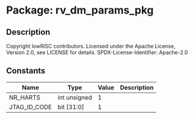 # Package: rv_dm_params_pkg

## Description

Copyright lowRISC contributors.
 Licensed under the Apache License, Version 2.0, see LICENSE for details.
 SPDX-License-Identifier: Apache-2.0
 

## Constants

| Name         | Type         | Value | Description |
| ------------ | ------------ | ----- | ----------- |
| NR_HARTS     | int unsigned | 1     |             |
| JTAG_ID_CODE | bit [31:0]   | 1     |             |
